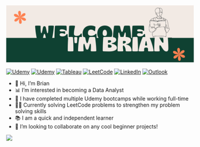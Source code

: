 ![Banner](https://github.com/JBBrian/JBBrian/blob/f3eff403795f528d30768b4731c1dc73966f1548/banner.png)

[![Udemy](https://img.shields.io/badge/Udemy-A435F0?style=for-the-badge&logo=Udemy&logoColor=white)](https://carvana.udemy.com/certificate/UC-1a754a97-3bea-4cee-9ed9-8bbb62009dbb/) [![Udemy](https://img.shields.io/badge/Udemy-A435F0?style=for-the-badge&logo=Udemy&logoColor=white)](https://www.udemy.com/certificate/UC-8bda6d81-704b-4601-9afb-eb8001fa43eb/) [![Tableau](https://img.shields.io/badge/Tableau-E97627?style=for-the-badge&logo=Tableau&logoColor=white)](https://public.tableau.com/app/profile/brian.tapia) [![LeetCode](https://img.shields.io/badge/LeetCode-000000?style=for-the-badge&logo=LeetCode&logoColor=#d16c06)](https://leetcode.com/BrianTea/) [![LinkedIn](https://img.shields.io/badge/linkedin-%230077B5.svg?style=for-the-badge&logo=linkedin&logoColor=white)](https://www.linkedin.com/in/brian-tapia) [![Outlook](https://img.shields.io/badge/Microsoft_Outlook-0078D4?style=for-the-badge&logo=microsoft-outlook&logoColor=white)](mailto:briantapia@outlook.com) 

- 👋 Hi, I’m Brian
- 📊 I’m interested in becoming a Data Analyst
- 🧠 I have completed multiple Udemy bootcamps while working full-time
- 👨‍💻 Currently solving LeetCode problems to strengthen my problem solving skills
- 📚 I am a quick and independent learner
- 💪 I’m looking to collaborate on any cool beginner projects!

![](https://leetcard.jacoblin.cool/BrianTea?ext=activity)

<!---
JBBrian/JBBrian is a ✨ special ✨ repository because its `README.md` (this file) appears on your GitHub profile.
You can click the Preview link to take a look at your changes.
--->
